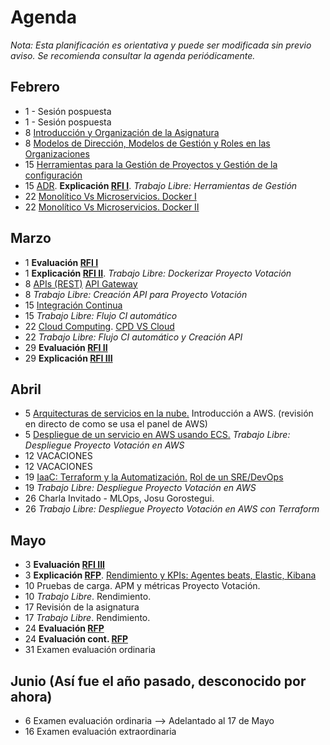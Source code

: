 # Agenda

*Nota: Esta planificación es orientativa y puede ser modificada sin previo aviso. Se recomienda consultar la agenda periódicamente.*

## Febrero

* 1 - Sesión pospuesta
* 1 - Sesión pospuesta
* 8 [Introducción y Organización de la Asignatura](Introduccion.md)
* 8 [Modelos de Dirección, Modelos de Gestión y Roles en las Organizaciones](Organizaciones.md)
* 15 [Herramientas para la Gestión de Proyectos y Gestión de la configuración](Herramientas-Gestion-Proyectos.md)
* 15 [ADR](ADR/Architecture-Decision-Record.md). __Explicación [RFI I](RFI/RFI-I.md)__. *Trabajo Libre: Herramientas de Gestión*
* 22 [Monolítico Vs Microservicios. Docker I](Docker.md)
* 22 [Monolítico Vs Microservicios. Docker II](Docker.md)

## Marzo

* 1 __Evaluación [RFI I](RFI/RFI-I.md)__
* 1 __Explicación [RFI II](RFI/RFI-II.md)__. *Trabajo Libre: Dockerizar Proyecto Votación*
* 8 [APIs (REST)](APIs.md) [API Gateway](API-Gateway.md)
* 8 *Trabajo Libre: Creación API para Proyecto Votación*
* 15 [Integración Continua](Mejora-Continua.md)
* 15 *Trabajo Libre: Flujo CI automático*
* 22 [Cloud Computing](Cloud.md). [CPD VS Cloud](PDF/Cloud%20Computing.pptx.pdf)
* 22 *Trabajo Libre: Flujo CI automático y Creación API*
* 29 __Evaluación [RFI II](RFI/RFI-II.md)__
* 29 __Explicación [RFI III](RFI/RFI-III.md)__

## Abril

* 5 [Arquitecturas de servicios en la nube.](Arquitecturas-nube.md) Introducción a AWS. (revisión en directo de como se usa el panel de AWS)
* 5 [Despliegue de un servicio en AWS usando ECS.](PDF/GTIO%20-%20Orquestación%20de%20Contenedores.pdf) *Trabajo Libre: Despliegue Proyecto Votación en AWS*
* 12 VACACIONES
* 12 VACACIONES
* 19  [IaaC: Terraform y la Automatización.](terraform.md) [Rol de un SRE/DevOps](sre.md)
* 19 *Trabajo Libre: Despliegue Proyecto Votación en AWS*
* 26 Charla Invitado - MLOps, Josu Gorostegui.
* 26 *Trabajo Libre: Despliegue Proyecto Votación en AWS con Terraform*

## Mayo

* 3 __Evaluación [RFI III](RFI/RFI-III.md)__
* 3 __Explicación [RFP](RFP/RFP.md)__. [Rendimiento y KPIs: Agentes beats, Elastic, Kibana](metricas.md)
* 10 Pruebas de carga. APM y métricas Proyecto Votación.
* 10 *Trabajo Libre*. Rendimiento.
* 17  Revisión de la asignatura
* 17 *Trabajo Libre*. Rendimiento.
* 24 __Evaluación [RFP](RFP/RFP.md)__
* 24 __Evaluación cont. [RFP](RFP/RFP.md)__
* 31 Examen evaluación ordinaria

## Junio (Así fue el año pasado, desconocido por ahora)

* 6 Examen evaluación ordinaria --> Adelantado al 17 de Mayo
* 16 Examen evaluación extraordinaria
